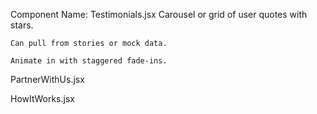 Component Name: Testimonials.jsx
Carousel or grid of user quotes with stars.

    Can pull from stories or mock data.

    Animate in with staggered fade-ins.

PartnerWithUs.jsx

HowItWorks.jsx
<UseHelmet title="Home" />

<Banner />
<Overview />
<TourismAndGuides />
<PopularPackages />
<UserStories />
<ExploreByRegion />
<WhyChooseUs />
<LiveStats />
<RandomGuides />
<Testimonials />
<NewsletterSignup />
<Faqs />

